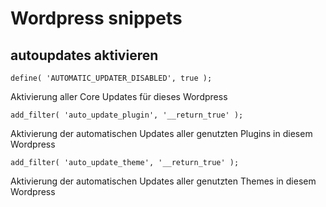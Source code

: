 # Wordpress snippets

## autoupdates aktivieren

`define( 'AUTOMATIC_UPDATER_DISABLED', true );`

Aktivierung aller Core Updates für dieses Wordpress 

`add_filter( 'auto_update_plugin', '__return_true' );`

Aktivierung der automatischen Updates aller genutzten Plugins in diesem Wordpress

`add_filter( 'auto_update_theme', '__return_true' );`

Aktivierung der automatischen Updates aller genutzten Themes in diesem Wordpress
